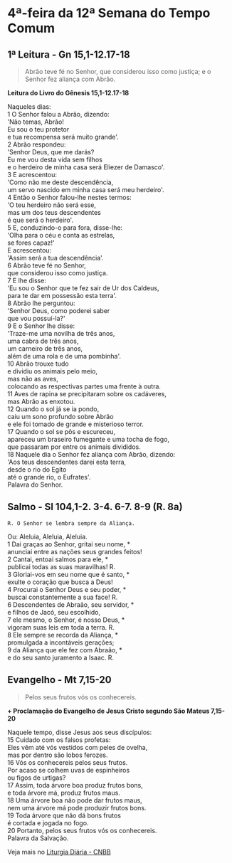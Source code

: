 # 4ª-feira da 12ª Semana do Tempo Comum

## 1ª Leitura - Gn 15,1-12.17-18

> Abrão teve fé no Senhor, que considerou isso como justiça; e o Senhor fez aliança com Abrão.

**Leitura do Livro do Gênesis 15,1-12.17-18**

Naqueles dias:   
1 O Senhor falou a Abrão, dizendo:   
 'Não temas, Abrão!   
 Eu sou o teu protetor   
 e tua recompensa será muito grande'.   
2 Abrão respondeu:   
 'Senhor Deus, que me darás?   
 Eu me vou desta vida sem filhos   
 e o herdeiro de minha casa será Eliezer de Damasco'.   
3 E acrescentou:   
 'Como não me deste descendência,   
 um servo nascido em minha casa será meu herdeiro'.   
4 Então o Senhor falou-lhe nestes termos:   
 'O teu herdeiro não será esse,   
 mas um dos teus descendentes   
 é que será o herdeiro'.   
5 E, conduzindo-o para fora, disse-lhe:   
 'Olha para o céu e conta as estrelas,   
 se fores capaz!'   
 E acrescentou:   
 'Assim será a tua descendência'.   
6 Abrão teve fé no Senhor,   
 que considerou isso como justiça.   
7 E lhe disse:   
 'Eu sou o Senhor que te fez sair de Ur dos Caldeus,   
 para te dar em possessão esta terra'.   
8 Abrão lhe perguntou:   
 'Senhor Deus, como poderei saber   
 que vou possuí-la?'   
9 E o Senhor lhe disse:   
 'Traze-me uma novilha de três anos,   
 uma cabra de três anos,   
 um carneiro de três anos,   
 além de uma rola e de uma pombinha'.   
10 Abrão trouxe tudo   
 e dividiu os animais pelo meio,   
 mas não as aves,   
 colocando as respectivas partes uma frente à outra.   
11 Aves de rapina se precipitaram sobre os cadáveres,   
 mas Abrão as enxotou.   
12 Quando o sol já se ia pondo,   
 caiu um sono profundo sobre Abrão   
 e ele foi tomado de grande e misterioso terror.   
17 Quando o sol se pôs e escureceu,   
 apareceu um braseiro fumegante e uma tocha de fogo,   
 que passaram por entre os animais divididos.   
18 Naquele dia o Senhor fez aliança com Abrão, dizendo:   
 'Aos teus descendentes darei esta terra,   
 desde o rio do Egito   
 até o grande rio, o Eufrates'.   
 Palavra do Senhor.

## Salmo - Sl 104,1-2. 3-4. 6-7. 8-9 (R. 8a)

`R. O Senhor se lembra sempre da Aliança.`

Ou: Aleluia, Aleluia, Aleluia.   
1 Dai graças ao Senhor, gritai seu nome, *   
 anunciai entre as nações seus grandes feitos!   
2 Cantai, entoai salmos para ele, *   
 publicai todas as suas maravilhas! R.       
3 Gloriai-vos em seu nome que é santo, *   
 exulte o coração que busca a Deus!   
4 Procurai o Senhor Deus e seu poder, *   
 buscai constantemente a sua face! R.       
6 Descendentes de Abraão, seu servidor, *   
 e filhos de Jacó, seu escolhido,    
7 ele mesmo, o Senhor, é nosso Deus, *   
 vigoram suas leis em toda a terra. R.       
8 Ele sempre se recorda da Aliança, *   
 promulgada a incontáveis gerações;   
9 da Aliança que ele fez com Abraão, *   
 e do seu santo juramento a Isaac. R.

## Evangelho - Mt 7,15-20

> Pelos seus frutos vós os conhecereis.

**+ Proclamação do Evangelho de Jesus Cristo segundo São Mateus  7,15-20**

Naquele tempo, disse Jesus aos seus discípulos:   
15 Cuidado com os falsos profetas:   
 Eles vêm até vós vestidos com peles de ovelha,   
 mas por dentro são lobos ferozes.   
16 Vós os conhecereis pelos seus frutos.   
 Por acaso se colhem uvas de espinheiros    
 ou figos de urtigas?   
17 Assim, toda árvore boa produz frutos bons,   
 e toda árvore má, produz frutos maus.   
18 Uma árvore boa não pode dar frutos maus,   
 nem uma árvore má pode produzir frutos bons.   
19 Toda árvore que não dá bons frutos   
 é cortada e jogada no fogo.   
20 Portanto, pelos seus frutos vós os conhecereis.   
 Palavra da Salvação.

Veja mais no [Liturgia Diária - CNBB](http://liturgiadiaria.cnbb.org.br/app/user/user/UserView.php?ano=2017&mes=6&dia=28)
